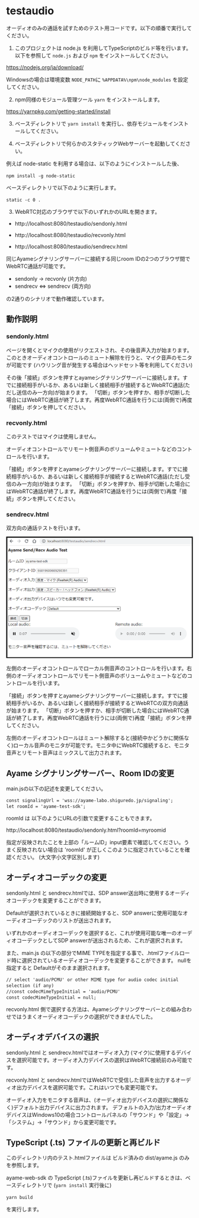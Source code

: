 # testaudio

オーディオのみの通話を試すためのテスト用コードです。以下の順番で実行してください。

1. このプロジェクトは node.js を利用してTypeScriptのビルド等を行います。以下を参照して `node.js` および `npm` をインストールしてください。

https://nodejs.org/ja/download/

Windowsの場合は環境変数 `NODE_PATH`に `%APPDATA%\npm\node_modules` を設定してください。

2. npm同様のモジュール管理ツール `yarn` をインストールします。

https://yarnpkg.com/getting-started/install

3. ベースディレクトリで `yarn install` を実行し、依存モジュールをインストールしてください。

2. ベースディレクトリで何らかのスタティックWebサーバーを起動してください。

例えば node-static を利用する場合は、以下のようにインストールした後、

`npm install -g node-static`

ベースディレクトリで以下のように実行します。

`static -c 0 .`

3. WebRTC対応のブラウザで以下のいずれかのURLを開きます。

* http://localhost:8080/testaudio/sendonly.html

* http://localhost:8080/testaudio/recvonly.html

* http://localhost:8080/testaudio/sendrecv.html


同じAyameシグナリングサーバーに接続する同じroom IDの2つのブラウザ間でWebRTC通話が可能です。

* sendonly → recvonly (片方向)
* sendrecv ⇔ sendrecv (両方向)

の2通りのシナリオで動作確認しています。


## 動作説明

### sendonly.html

ページを開くとマイクの使用がリクエストされ、その後音声入力が始まります。
このときオーディオコントロールのミュート解除を行うと、マイク音声のモニタが可能です (ハウリング音が発生する場合はヘッドセット等を利用してください)

その後「接続」ボタンを押すとayameシグナリングサーバーに接続します。すでに接続相手がいるか、あるいは新しく接続相手が接続するとWebRTC通話(ただし送信のみ一方向)が始まります。
「切断」ボタンを押すか、相手が切断した場合にはWebRTC通話が終了します。再度WebRTC通話を行うには(両側で)再度「接続」ボタンを押してください。

### recvonly.html

このテストではマイクは使用しません。

オーディオコントロールでリモート側音声のボリュームやミュートなどのコントロールを行います。

「接続」ボタンを押すとayameシグナリングサーバーに接続します。すでに接続相手がいるか、あるいは新しく接続相手が接続するとWebRTC通話(ただし受信のみ一方向)が始まります。
「切断」ボタンを押すか、相手が切断した場合にはWebRTC通話が終了します。再度WebRTC通話を行うには(両側で)再度「接続」ボタンを押してください。

### sendrecv.html

双方向の通話テストを行います。

![sendrecv.html](testaudio_sendrecv.png)

左側のオーディオコントロールでローカル側音声のコントロールを行います。右側のオーディオコントロールでリモート側音声のボリュームやミュートなどのコントロールを行います。

「接続」ボタンを押すとayameシグナリングサーバーに接続します。すでに接続相手がいるか、あるいは新しく接続相手が接続するとWebRTCの双方向通話が始まります。
「切断」ボタンを押すか、相手が切断した場合にはWebRTC通話が終了します。再度WebRTC通話を行うには(両側で)再度「接続」ボタンを押してください。

左側のオーディオコントロールはミュート解除すると(接続中かどうかに関係なく)ローカル音声のモニタが可能です。モニタ中にWebRTC接続すると、モニタ音声とリモート音声はミックスして出力されます。

## Ayame シグナリングサーバー、Room IDの変更

main.jsの以下の記述を変更してください。

```
const signalingUrl = 'wss://ayame-labo.shiguredo.jp/signaling';
let roomId = 'ayame-test-sdk';
```

roomId は 以下のようにURLの引数で変更することもできます。

http://localhost:8080/testaudio/sendonly.html?roomId=myroomid

指定が反映されたことを上部の「ルームID」input要素で確認してください。うまく反映されない場合は 'roomId' が正しくこのように指定されていることを確認ください。 (大文字小文字区別します)

## オーディオコーデックの変更

sendonly.html と sendrecv.htmlでは、SDP answer送出時に使用するオーディオコーデックを変更することができます。

Defaultが選択されているときに接続開始すると、SDP answerに使用可能なオーディオコーデックのリストが送出されます。

いずれかのオーディオコーデックを選択すると、これが使用可能な唯一のオーディオコーデックとしてSDP answerが送出されるため、これが選択されます。

また、main.js の以下の部分でMIME TYPEを指定する事で、.htmlファイルロード時に選択されているオーディオコーデックを変更することができます。 nullを指定すると Defaultがそのまま選択されます。

```
// select 'audio/PCMU' or other MIME type for audio codec initial selection (if any)
//const codecMimeTypeInitial = 'audio/PCMU'
const codecMimeTypeInitial = null;
```

recvonly.html 側で選択する方法は、Ayameシグナリングサーバーとの組み合わせではうまくオーディオコーデックの選択ができませんでした。

## オーディオデバイスの選択

sendonly.html と sendrecv.htmlではオーディオ入力 (マイク)に使用するデバイスを選択可能です。オーディオ入力デバイスの選択はWebRTC接続前のみ可能です。

recvonly.html と sendrecv.htmlではWebRTCで受信した音声を出力するオーディオ出力デバイスを選択可能です。これはいつでも変更可能です。

オーディオ入力をモニタする音声は、(オーディオ出力デバイスの選択に関係なく)デフォルト出力デバイスに出力されます。
デフォルトの入力/出力オーディオデバイスはWindows10の場合コントロールパネルの「サウンド」や「設定」→「システム」→「サウンド」から変更可能です。

## TypeScript (.ts) ファイルの更新と再ビルド

このディレクトリ内のテスト.htmlファイルは ビルド済みの dist/ayame.js のみを参照します。

ayame-web-sdk の TypeScript (.ts)ファイルを更新し再ビルドするときは、ベースディレクトリで (`yarn install` 実行後に)

`yarn build`

を実行します。
